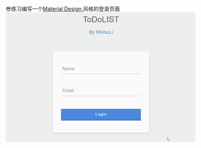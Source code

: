 :sunglasses:练习编写一个[Material Design ](http://blog.logo123.net/3992)风格的登录页面
![](https://github.com/MorsoLi/login-page/blob/master/login.gif)
